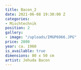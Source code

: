```yaml
---
title: Bacon_2
date: 2021-06-08 19:30:00 Z
categories:
- Mischtechnik
position: 2
gallery:
- image: "/uploads/IMGP6966.JPG"
price: 2800
year: ca. 1960
is_available: true
dimensions: 80 x 50 cm
artist: Jehuda Bacon
---
```


